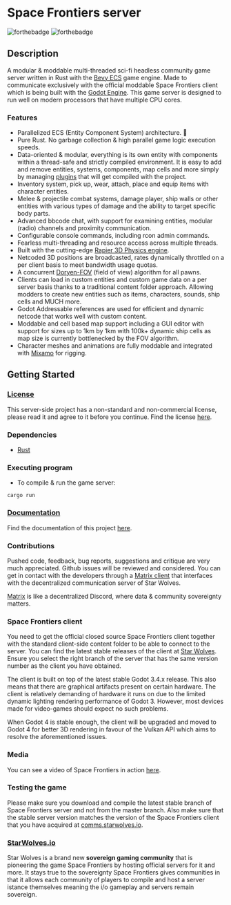 
# Space Frontiers server

  

![forthebadge](https://forthebadge.com/images/badges/made-with-rust.svg) ![forthebadge](https://forthebadge.com/images/badges/powered-by-black-magic.svg)

  

## Description

  

A modular & moddable multi-threaded sci-fi headless community game server written in Rust with the [Bevy ECS](https://bevyengine.org/) game engine. Made to communicate exclusively with the official moddable Space Frontiers client which is being built with the [Godot Engine](https://godotengine.org/).
This game server is designed to run well on modern processors that have multiple CPU cores.
  
### Features
* Parallelized ECS (Entity Component System) architecture. 🐆
* Pure Rust. No garbage collection & high parallel game logic execution speeds.
* Data-oriented & modular, everything is its own entity with components within a thread-safe and strictly compiled environment. It is easy to add and remove entities, systems, components, map cells and more simply by managing [plugins](https://bevyengine.org/learn/book/getting-started/plugins/) that will get compiled with the project.
* Inventory system, pick up, wear, attach, place and equip items with character entities.
* Melee & projectile combat systems, damage player, ship walls or other entities with various types of damage and the ability to target specific body parts.
* Advanced bbcode chat, with support for examining entities, modular (radio) channels and proximity communication.
* Configurable console commands, including rcon admin commands.
* Fearless multi-threading and resource access across multiple threads.
* Built with the cutting-edge [Rapier 3D Physics engine](https://rapier.rs/).
* Netcoded 3D positions are broadcasted, rates dynamically throttled on a per client basis to meet bandwidth usage quotas.
* A concurrent [Doryen-FOV](https://github.com/jice-nospam/doryen-fov) (field of view) algorithm for all pawns.
* Clients can load in custom entities and custom game data on a per server basis thanks to a traditional content folder approach. Allowing modders to create new entities such as items, characters, sounds, ship cells and MUCH more.
* Godot Addressable references are used for efficient and dynamic netcode that works well with custom content.
* Moddable and cell based map support including a GUI editor with support for sizes up to 1km by 1km with 100k+ dynamic ship cells as map size is currently bottlenecked by the FOV algorithm. 
* Character meshes and animations are fully moddable and integrated with [Mixamo](https://www.mixamo.com/) for rigging.


## Getting Started

### [License](https://github.com/starwolves/space/blob/master/LICENSE)
This server-side project has a non-standard and non-commercial license, please read it and agree to it before you continue. Find the license [here](https://github.com/starwolves/space/blob/master/LICENSE).

### Dependencies



* [Rust](https://www.rust-lang.org/)

  

  

### Executing program

  

* To compile & run the game server:

```
cargo run
```

### [Documentation](https://docs.starwolves.io)
Find the documentation of this project [here](https://docs.starwolves.io).

### Contributions
Pushed code, feedback, bug reports, suggestions and critique are very much appreciated. Github issues will be reviewed and considered.
You can get in contact with the developers through a [Matrix client](https://matrix.to/#/#live:comms.starwolves.io) that interfaces with the decentralized communication server of Star Wolves.

[Matrix](https://matrix.org) is like a decentralized Discord, where data & community sovereignty matters.


### Space Frontiers client
You need to get the official closed source Space Frontiers client together with the standard client-side content folder to be able to connect to the server.
You can find the latest stable releases of the client at [Star Wolves](https://starwolves.io).
Ensure you select the right branch of the server that has the same version number as the client you have obtained.

The client is built on top of the latest stable Godot 3.4.x release. This also means that there are graphical artifacts present on certain hardware. The client is relatively demanding of hardware it runs on due to the limited dynamic lighting rendering performance of Godot 3.
However, most devices made for video-games should expect no such problems.

When Godot 4 is stable enough, the client will be upgraded and moved to Godot 4 for better 3D rendering in favour of the Vulkan API  which aims to resolve the aforementioned issues.

### Media
You can see a video of Space Frontiers in action [here](https://youtu.be/Qa-Y_PxzeiI).

### Testing the game
Please make sure you download and compile the latest stable branch of Space Frontiers server and not from the master branch. Also make sure that the stable server version matches the version of the Space Frontiers client that you have acquired at [comms.starwolves.io](https://comms.starwolves.io).

### [StarWolves.io](https://starwolves.io)
Star Wolves is a brand new **sovereign gaming community** that is pioneering the game Space Frontiers by hosting official servers for it and more.
It stays true to the sovereignty Space Frontiers gives communities in that it allows each community of players to compile and host a server istance themselves meaning the i/o gameplay and servers remain sovereign.

